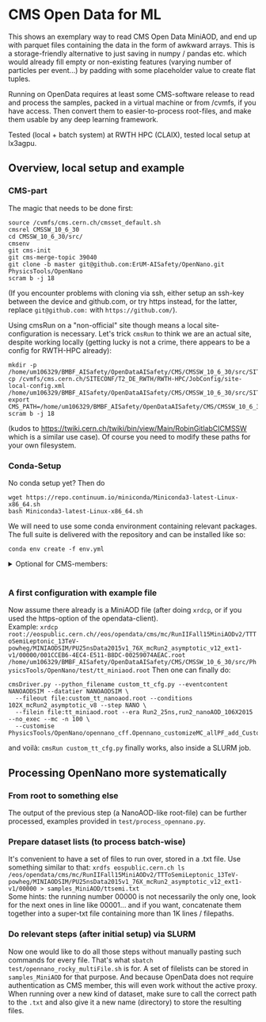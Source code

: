 # CMS Open Data for ML

This shows an exemplary way to read CMS Open Data MiniAOD, and end up with parquet files containing the data in the form of awkward arrays. This is a storage-friendly alternative to just saving in numpy / pandas etc. which would already fill empty or non-existing features (varying number of particles per event...) by padding with some placeholder value to create flat tuples.

Running on OpenData requires at least some CMS-software release to read and process the samples, packed in a virtual machine or from /cvmfs, if you have access. Then convert them to easier-to-process root-files, and make them usable by any deep learning framework.

Tested (local + batch system) at RWTH HPC (CLAIX), tested local setup at lx3agpu.

## Overview, local setup and example
### CMS-part
The magic that needs to be done first:

```shell
source /cvmfs/cms.cern.ch/cmsset_default.sh
cmsrel CMSSW_10_6_30
cd CMSSW_10_6_30/src/
cmsenv
git cms-init
git cms-merge-topic 39040
git clone -b master git@github.com:ErUM-AISafety/OpenNano.git PhysicsTools/OpenNano
scram b -j 18
```
(If you encounter problems with cloning via ssh, either setup an ssh-key between the device and github.com, or try https instead, for the latter, replace `git@github.com:` with `https://github.com/`).

Using cmsRun on a "non-official" site though means a local site-configuration is necessary. Let's trick `cmsRun` to think we are an actual site, despite working locally (getting lucky is not a crime, there appears to be a config for RWTH-HPC already):  
```shell
mkdir -p /home/um106329/BMBF_AISafety/OpenDataAISafety/CMS/CMSSW_10_6_30/src/SITECONF/local/JobConfig
cp /cvmfs/cms.cern.ch/SITECONF/T2_DE_RWTH/RWTH-HPC/JobConfig/site-local-config.xml /home/um106329/BMBF_AISafety/OpenDataAISafety/CMS/CMSSW_10_6_30/src/SITECONF/local/JobConfig
export CMS_PATH=/home/um106329/BMBF_AISafety/OpenDataAISafety/CMS/CMSSW_10_6_30/src
scram b -j 18
```
(kudos to https://twiki.cern.ch/twiki/bin/view/Main/RobinGitlabCICMSSW which is a similar use case). Of course you need to modify these paths for your own filesystem.

### Conda-Setup
No conda setup yet? Then do
```shell
wget https://repo.continuum.io/miniconda/Miniconda3-latest-Linux-x86_64.sh
bash Miniconda3-latest-Linux-x86_64.sh
```

We will need to use some conda environment containing relevant packages. The full suite is delivered with the repository and can be installed like so:
```shell
conda env create -f env.yml
```

<details><summary>Optional for CMS-members:</summary>
    
    
> Optional (e.g. as CMS-member, not necessary at all): With the help of a conda environment and your certificate .pem in the `~/.globus` directory, create a proxy (e.g. `voms-proxy-init --voms cms --vomses .grid-security/vomses --valid=192:00`) and copy the proxy into some accessible directory (`cp /tmp/x509up_u40434 /home/um106329/BMBF_AISafety/OpenDataAISafety/CMS`). This would allow you to use the framework also for official samples.  

    
> Problems with that? Do
> ```shell
> mkdir ~/.grid-security
> cp -r /cvmfs/grid.cern.ch/etc/grid-security/vomses ~/.grid-security
> cp -r /cvmfs/grid.cern.ch/etc/grid-security/vomsdir ~/.grid-security/
> ```
    
</details>
</br>


### A first configuration with example file
Now assume there already is a MiniAOD file (after doing `xrdcp`, or if you used the https-option of the opendata-client).  
Example: `xrdcp root://eospublic.cern.ch//eos/opendata/cms/mc/RunIIFall15MiniAODv2/TTToSemiLeptonic_13TeV-powheg/MINIAODSIM/PU25nsData2015v1_76X_mcRun2_asymptotic_v12_ext1-v1/00000/001CCEB6-4EC4-E511-B8DC-00259074AEAC.root /home/um106329/BMBF_AISafety/OpenDataAISafety/CMS/CMSSW_10_6_30/src/PhysicsTools/OpenNano/test/tt_miniaod.root`
Then one can finally do:
```shell
cmsDriver.py --python_filename custom_tt_cfg.py --eventcontent NANOAODSIM --datatier NANOAODSIM \
  --fileout file:custom_tt_nanoaod.root --conditions 102X_mcRun2_asymptotic_v8 --step NANO \
  --filein file:tt_miniaod.root --era Run2_25ns,run2_nanoAOD_106X2015 --no_exec --mc -n 100 \
  --customise PhysicsTools/OpenNano/opennano_cff.Opennano_customizeMC_allPF_add_CustomTagger_and_Truth
```

and voilà: `cmsRun custom_tt_cfg.py` finally works, also inside a SLURM job.

## Processing OpenNano more systematically
### From root to something else
The output of the previous step (a NanoAOD-like root-file) can be further processed, examples provided in `test/process_opennano.py`.

### Prepare dataset lists (to process batch-wise)
It's convenient to have a set of files to run over, stored in a .txt file. Use something similar to that:
`xrdfs eospublic.cern.ch ls /eos/opendata/cms/mc/RunIIFall15MiniAODv2/TTToSemiLeptonic_13TeV-powheg/MINIAODSIM/PU25nsData2015v1_76X_mcRun2_asymptotic_v12_ext1-v1/00000 > samples_MiniAOD/ttsemi.txt`  
Some hints: the running number 00000 is not necessarily the only one, look for the next ones in line like 00001... and if you want, concatenate them together into a super-txt file containing more than 1K lines / filepaths.

### Do relevant steps (after initial setup) via SLURM
Now one would like to do all those steps without manually pasting such commands for every file. That's what `sbatch test/opennano_rocky_multiFile.sh` is for. A set of filelists can be stored in `samples_MiniAOD` for that purpose. And because OpenData does not require authentication as CMS member, this will even work without the active proxy. When running over a new kind of dataset, make sure to call the correct path to the `.txt` and also give it a new name (directory) to store the resulting files.